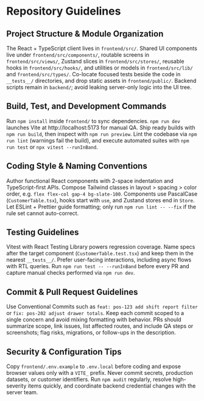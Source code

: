 ﻿# Repository Guidelines
## Project Structure & Module Organization
The React + TypeScript client lives in `frontend/src/`. Shared UI components live under `frontend/src/components/`, routable screens in `frontend/src/views/`, Zustand slices in `frontend/src/stores/`, reusable hooks in `frontend/src/hooks/`, and utilities or models in `frontend/src/lib/` and `frontend/src/types/`. Co-locate focused tests beside the code in `__tests__/` directories, and drop static assets in `frontend/public/`. Backend scripts remain in `backend/`; avoid leaking server-only logic into the UI tree.

## Build, Test, and Development Commands
Run `npm install` inside `frontend/` to sync dependencies. `npm run dev` launches Vite at http://localhost:5173 for manual QA. Ship ready builds with `npm run build`, then inspect with `npm run preview`. Lint the codebase via `npm run lint` (warnings fail the build), and execute automated suites with `npm run test` or `npx vitest --runInBand`.

## Coding Style & Naming Conventions
Author functional React components with 2-space indentation and TypeScript-first APIs. Compose Tailwind classes in layout > spacing > color order, e.g. `flex flex-col gap-4 bg-slate-100`. Components use PascalCase (`CustomerTable.tsx`), hooks start with `use`, and Zustand stores end in `Store`. Let ESLint + Prettier guide formatting; only run `npm run lint -- --fix` if the rule set cannot auto-correct.

## Testing Guidelines
Vitest with React Testing Library powers regression coverage. Name specs after the target component (`CustomerTable.test.tsx`) and keep them in the nearest `__tests__/`. Prefer user-facing interactions, including async flows with RTL queries. Run `npm run test -- --runInBand` before every PR and capture manual checks performed via `npm run dev`.

## Commit & Pull Request Guidelines
Use Conventional Commits such as `feat: pos-123 add shift report filter` or `fix: pos-202 adjust drawer totals`. Keep each commit scoped to a single concern and avoid mixing formatting with behavior. PRs should summarize scope, link issues, list affected routes, and include QA steps or screenshots; flag risks, migrations, or follow-ups in the description.

## Security & Configuration Tips
Copy `frontend/.env.example` to `.env.local` before coding and expose browser values only with a `VITE_` prefix. Never commit secrets, production datasets, or customer identifiers. Run `npm audit` regularly, resolve high-severity items quickly, and coordinate backend credential changes with the server team.
